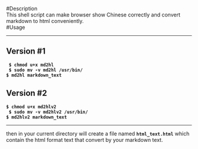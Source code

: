 #Description  
This shell script can make browser show Chinese correctly and convert markdown to html conveniently.  
#Usage  

------------
## Version #1
**` $ chmod u+x md2hl`**  
**` $ sudo mv -v md2hl /usr/bin/`**  
**`$ md2hl markdown_text`**  

## Version #2
**`$ chmod u+x md2hlv2`**      
**` $ sudo mv -v md2hlv2 /usr/bin/`**    
**`$ md2hlv2 markdown_text`**     

------------

then in your current directory will create a file named **`html_text.html`** which contain the html format text  that convert by your markdown text.
